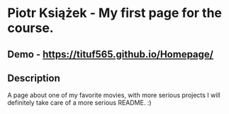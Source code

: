 # Piotr Książek - My first page for the course.

## Demo - https://tituf565.github.io/Homepage/

## Description 

A page about one of my favorite movies, with more serious projects I will definitely take care of a more serious README. :)

